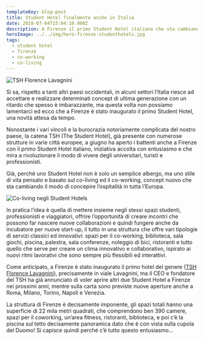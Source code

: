 ```yaml
---
templateKey: blog-post
title: Student Hotel finalmente anche in Italia
date: 2018-07-04T15:04:10.000Z
description: A Firenze il primo Student Hotel italiano che sta cambiando il modo di concepire l’ospitalità in tutta l’Europa.
heroImage: ../../img/hero-firenze-studenthotels.jpg
tags:
  - student hotel
  - firenze
  - co-working
  - co-living
---
```

![TSH Florence Lavagnini](/img/tshflorencelavignini-studentshotels.jpg)

Si sa, rispetto a tanti altri paesi occidentali, in alcuni settori l’Italia riesce ad accettare e realizzare determinati concept di ultima generazione con un ritardo che spesso è imbarazzante, ma questa volta non possiamo lamentarci ed ecco che a Firenze è stato inaugurato il primo Student Hotel, una novità attesa da tempo.

Nonostante i vari vincoli e la burocrazia notoriamente complicata del nostro paese, la catena TSH (The Student Hotel), già presente con numerose strutture in varie città europee, a giugno ha aperto i battenti anche a Firenze con il primo Student Hotel italiano, iniziativa accolta con entusiasmo e che mira a rivoluzionare il modo di vivere degli universitari, turisti e professionisti.

Già, perché uno Student Hotel non è solo un semplice albergo, ma uno stile di vita pensato e basato sul co-living ed il co-working, concept nuovo che sta cambiando il modo di concepire l’ospitalità in tutta l’Europa.

![Co-living negli Student Hotels](/img/coliving-studentshotels.jpg)

In pratica l’idea è quella di mettere insieme negli stessi spazi studenti, professionisti e viaggiatori, offrire l’opportunità di creare incontri che possono far nascere nuove collaborazioni e quindi fungere anche da incubatore per nuove start-up, il tutto in una struttura che offre vari tipologie di servizi classici ed innovativi: spazi per il co-working, biblioteca, sala giochi, piscina, palestra, sala conferenze, noleggio di bici, ristoranti e tutto quello che serve per creare un clima innovativo e collaborativo, ispirato ai nuovi ritmi lavorativi che sono sempre più flessibili ed interattivi.

Come anticipato, a Firenze è stato inaugurato il primo hotel del genere ([TSH Florence Lavagnini](/hotels/tsh-florence-lavagnini "TSH Florence Lavagnini")), precisamente in viale Lavagnini, ma il CEO e fondatore del TSH ha già annunciato di voler aprire altri due Student Hotel a Firenze nei prossimi anni, mentre sulla carta sono previste nuove aperture anche a Roma, Milano, Torino, Napoli e Venezia.

La struttura di Firenze è decisamente imponente, gli spazi totali hanno una superficie di 22 mila metri quadrati, che comprendono ben 390 camere, spazi per il coworking, un’area fitness, ristoranti, biblioteca, e poi c’è la piscina sul tetto decisamente panoramica dato che è con vista sulla cupola del Duomo! Si capisce quindi perché c’è tutto questo entusiasmo…
